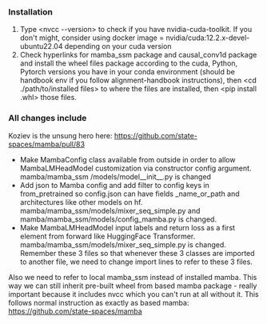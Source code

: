 ### Installation
1.  Type <nvcc --version> to check if you have nvidia-cuda-toolkit. If you don't might, consider using docker image = nvidia/cuda:12.2.x-devel-ubuntu22.04 depending on your cuda version
2.  Check hyperlinks for mamba_ssm package and causal_conv1d package and install the wheel files package according to the cuda, Python, Pytorch versions you have in your conda environment (should be handbook env if you follow alignment-handbook instructions), then <cd ./path/to/installed files> to where the files are installed, then <pip install .whl> those files.

### All changes include
Koziev is the unsung hero here: https://github.com/state-spaces/mamba/pull/83
- Make MambaConfig class available from outside in order to allow MambaLMHeadModel customization via constructor config argument. mamba/mamba_ssm
/models/model__init__.py is changed
- Add json to Mamba config and add filter to config keys in from_pretrained so config.json can have fields _name_or_path and architectures like other models on hf.  
mamba/mamba_ssm/models/mixer_seq_simple.py and mamba/mamba_ssm/models/config_mamba.py is changed.
- Make MambaLMHeadModel input labels and return loss as a first element from forward like HuggingFace Transformer. mamba/mamba_ssm/models/mixer_seq_simple.py is changed.
Remember these 3 files so that whenever these 3 classes are imported to another file, we need to change import lines to refer to these 3 files.

Also we need to refer to local mamba_ssm instead of installed mamba. This way we can still inherit pre-built wheel from based mamba package - really important because it includes nvcc which you can't run at all without it. This follows normal instruction as exactly as based mamba: https://github.com/state-spaces/mamba
